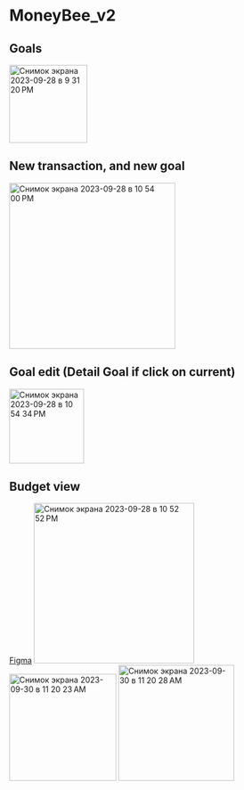 # MoneyBee_v2
<h2>Goals</h2>
<img width="140" alt="Снимок экрана 2023-09-28 в 9 31 20 PM" src="https://github.com/Unspected/MoneyBee_v2/assets/30178659/5cf7e55d-7762-4725-8977-300a1d6f6745">
<h2>New transaction, and new goal</h2>
<img width="298" alt="Снимок экрана 2023-09-28 в 10 54 00 PM" src="https://github.com/Unspected/MoneyBee_v2/assets/30178659/54439abd-e3b6-4edf-a06d-5a7d22c281eb">
<h2>Goal edit (Detail Goal if click on current)</h2>
<img width="134" alt="Снимок экрана 2023-09-28 в 10 54 34 PM" src="https://github.com/Unspected/MoneyBee_v2/assets/30178659/1a942518-ba3e-4771-a6a9-a63c44da7904">



<h2> Budget view</h2>

[Figma](https://www.figma.com/file/P7lH1UJJOItrrtmrkiVokQ/Untitled?type=design&node-id=0%3A1&mode=design&t=9Z5dOM3H4r8HO9T5-1)
<img width="288" alt="Снимок экрана 2023-09-28 в 10 52 52 PM" src="https://github.com/Unspected/MoneyBee_v2/assets/30178659/c3173b80-0641-4a83-9ec0-232c8f0b74c4">
<img width="192" alt="Снимок экрана 2023-09-30 в 11 20 23 AM" src="https://github.com/Unspected/MoneyBee_v2/assets/30178659/b00a5237-41da-4c83-b6c3-16486f493d99">
<img width="208" alt="Снимок экрана 2023-09-30 в 11 20 28 AM" src="https://github.com/Unspected/MoneyBee_v2/assets/30178659/0dd5627c-b619-4ddd-84be-47a8ea780944">
